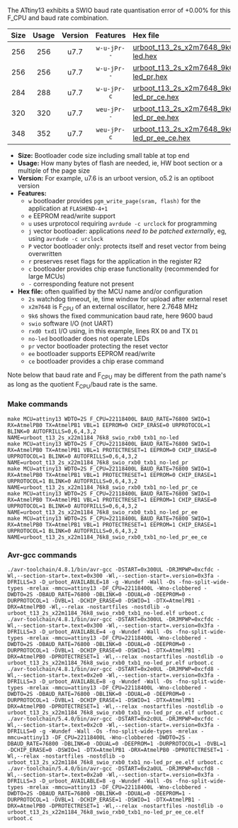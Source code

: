 The ATtiny13 exhibits a SWIO baud rate quantisation error of +0.00% for this F_CPU and baud rate combination.

|Size|Usage|Version|Features|Hex file|
|:-:|:-:|:-:|:-:|:--|
|256|256|u7.7|`w-u-jPr--`|[urboot_t13_2s_x2m7648_9k6_swio_rxb0_txb1_no-led.hex](https://raw.githubusercontent.com/stefanrueger/urboot.hex/main/mcus/attiny13/watchdog_2_s/external_oscillator/%2B2m764800_hz/%2B%2B%2B9k6_baud/swio_rxb0_txb1/no-led/urboot_t13_2s_x2m7648_9k6_swio_rxb0_txb1_no-led.hex)|
|256|256|u7.7|`w-u-jPr--`|[urboot_t13_2s_x2m7648_9k6_swio_rxb0_txb1_no-led_pr.hex](https://raw.githubusercontent.com/stefanrueger/urboot.hex/main/mcus/attiny13/watchdog_2_s/external_oscillator/%2B2m764800_hz/%2B%2B%2B9k6_baud/swio_rxb0_txb1/no-led/urboot_t13_2s_x2m7648_9k6_swio_rxb0_txb1_no-led_pr.hex)|
|284|288|u7.7|`w-u-jPr-c`|[urboot_t13_2s_x2m7648_9k6_swio_rxb0_txb1_no-led_pr_ce.hex](https://raw.githubusercontent.com/stefanrueger/urboot.hex/main/mcus/attiny13/watchdog_2_s/external_oscillator/%2B2m764800_hz/%2B%2B%2B9k6_baud/swio_rxb0_txb1/no-led/urboot_t13_2s_x2m7648_9k6_swio_rxb0_txb1_no-led_pr_ce.hex)|
|320|320|u7.7|`weu-jPr--`|[urboot_t13_2s_x2m7648_9k6_swio_rxb0_txb1_no-led_pr_ee.hex](https://raw.githubusercontent.com/stefanrueger/urboot.hex/main/mcus/attiny13/watchdog_2_s/external_oscillator/%2B2m764800_hz/%2B%2B%2B9k6_baud/swio_rxb0_txb1/no-led/urboot_t13_2s_x2m7648_9k6_swio_rxb0_txb1_no-led_pr_ee.hex)|
|348|352|u7.7|`weu-jPr-c`|[urboot_t13_2s_x2m7648_9k6_swio_rxb0_txb1_no-led_pr_ee_ce.hex](https://raw.githubusercontent.com/stefanrueger/urboot.hex/main/mcus/attiny13/watchdog_2_s/external_oscillator/%2B2m764800_hz/%2B%2B%2B9k6_baud/swio_rxb0_txb1/no-led/urboot_t13_2s_x2m7648_9k6_swio_rxb0_txb1_no-led_pr_ee_ce.hex)|

- **Size:** Bootloader code size including small table at top end
- **Usage:** How many bytes of flash are needed, ie, HW boot section or a multiple of the page size
- **Version:** For example, u7.6 is an urboot version, o5.2 is an optiboot version
- **Features:**
  + `w` bootloader provides `pgm_write_page(sram, flash)` for the application at `FLASHEND-4+1`
  + `e` EEPROM read/write support
  + `u` uses urprotocol requiring `avrdude -c urclock` for programming
  + `j` vector bootloader: applications *need to be patched externally*, eg, using `avrdude -c urclock`
  + `P` vector bootloader only: protects itself and reset vector from being overwritten
  + `r` preserves reset flags for the application in the register R2
  + `c` bootloader provides chip erase functionality (recommended for large MCUs)
  + `-` corresponding feature not present
- **Hex file:** often qualified by the MCU name and/or configuration
  + `2s` watchdog timeout, ie, time window for upload after external reset
  + `x2m7648` is F<sub>CPU</sub> of an external oscillator, here 2.7648 MHz
  + `9k6` shows the fixed communication baud rate, here 9600 baud
  + `swio` software I/O (not UART)
  + `rxd0 txd1` I/O using, in this example, lines RX `D0` and TX `D1`
  + `no-led` bootloader does not operate LEDs
  + `pr` vector bootloader protecting the reset vector
  + `ee` bootloader supports EEPROM read/write
  + `ce` bootloader provides a chip erase command


Note below that baud rate and F<sub>CPU</sub> may be different from the path name's as long as the quotient F<sub>CPU</sub>/baud rate is the same.

### Make commands
```
make MCU=attiny13 WDTO=2S F_CPU=22118400L BAUD_RATE=76800 SWIO=1 RX=AtmelPB0 TX=AtmelPB1 VBL=1 EEPROM=0 CHIP_ERASE=0 URPROTOCOL=1 BLINK=0 AUTOFRILLS=0,6,4,3,2 NAME=urboot_t13_2s_x22m1184_76k8_swio_rxb0_txb1_no-led
make MCU=attiny13 WDTO=2S F_CPU=22118400L BAUD_RATE=76800 SWIO=1 RX=AtmelPB0 TX=AtmelPB1 VBL=1 PROTECTRESET=1 EEPROM=0 CHIP_ERASE=0 URPROTOCOL=1 BLINK=0 AUTOFRILLS=0,6,4,3,2 NAME=urboot_t13_2s_x22m1184_76k8_swio_rxb0_txb1_no-led_pr
make MCU=attiny13 WDTO=2S F_CPU=22118400L BAUD_RATE=76800 SWIO=1 RX=AtmelPB0 TX=AtmelPB1 VBL=1 PROTECTRESET=1 EEPROM=0 CHIP_ERASE=1 URPROTOCOL=1 BLINK=0 AUTOFRILLS=0,6,4,3,2 NAME=urboot_t13_2s_x22m1184_76k8_swio_rxb0_txb1_no-led_pr_ce
make MCU=attiny13 WDTO=2S F_CPU=22118400L BAUD_RATE=76800 SWIO=1 RX=AtmelPB0 TX=AtmelPB1 VBL=1 PROTECTRESET=1 EEPROM=1 CHIP_ERASE=0 URPROTOCOL=1 BLINK=0 AUTOFRILLS=0,6,4,3,2 NAME=urboot_t13_2s_x22m1184_76k8_swio_rxb0_txb1_no-led_pr_ee
make MCU=attiny13 WDTO=2S F_CPU=22118400L BAUD_RATE=76800 SWIO=1 RX=AtmelPB0 TX=AtmelPB1 VBL=1 PROTECTRESET=1 EEPROM=1 CHIP_ERASE=1 URPROTOCOL=1 BLINK=0 AUTOFRILLS=0,6,4,3,2 NAME=urboot_t13_2s_x22m1184_76k8_swio_rxb0_txb1_no-led_pr_ee_ce
```

### Avr-gcc commands
```
./avr-toolchain/4.8.1/bin/avr-gcc -DSTART=0x300UL -DRJMPWP=0xcfdc -Wl,--section-start=.text=0x300 -Wl,--section-start=.version=0x3fa -DFRILLS=3 -D_urboot_AVAILABLE=18 -g -Wundef -Wall -Os -fno-split-wide-types -mrelax -mmcu=attiny13 -DF_CPU=22118400L -Wno-clobbered -DWDTO=2S -DBAUD_RATE=76800 -DBLINK=0 -DDUAL=0 -DEEPROM=0 -DURPROTOCOL=1 -DVBL=1 -DCHIP_ERASE=0 -DSWIO=1 -DTX=AtmelPB1 -DRX=AtmelPB0 -Wl,--relax -nostartfiles -nostdlib -o urboot_t13_2s_x22m1184_76k8_swio_rxb0_txb1_no-led.elf urboot.c
./avr-toolchain/4.8.1/bin/avr-gcc -DSTART=0x300UL -DRJMPWP=0xcfdc -Wl,--section-start=.text=0x300 -Wl,--section-start=.version=0x3fa -DFRILLS=3 -D_urboot_AVAILABLE=4 -g -Wundef -Wall -Os -fno-split-wide-types -mrelax -mmcu=attiny13 -DF_CPU=22118400L -Wno-clobbered -DWDTO=2S -DBAUD_RATE=76800 -DBLINK=0 -DDUAL=0 -DEEPROM=0 -DURPROTOCOL=1 -DVBL=1 -DCHIP_ERASE=0 -DSWIO=1 -DTX=AtmelPB1 -DRX=AtmelPB0 -DPROTECTRESET=1 -Wl,--relax -nostartfiles -nostdlib -o urboot_t13_2s_x22m1184_76k8_swio_rxb0_txb1_no-led_pr.elf urboot.c
./avr-toolchain/4.8.1/bin/avr-gcc -DSTART=0x2e0UL -DRJMPWP=0xcfd8 -Wl,--section-start=.text=0x2e0 -Wl,--section-start=.version=0x3fa -DFRILLS=3 -D_urboot_AVAILABLE=8 -g -Wundef -Wall -Os -fno-split-wide-types -mrelax -mmcu=attiny13 -DF_CPU=22118400L -Wno-clobbered -DWDTO=2S -DBAUD_RATE=76800 -DBLINK=0 -DDUAL=0 -DEEPROM=0 -DURPROTOCOL=1 -DVBL=1 -DCHIP_ERASE=1 -DSWIO=1 -DTX=AtmelPB1 -DRX=AtmelPB0 -DPROTECTRESET=1 -Wl,--relax -nostartfiles -nostdlib -o urboot_t13_2s_x22m1184_76k8_swio_rxb0_txb1_no-led_pr_ce.elf urboot.c
./avr-toolchain/5.4.0/bin/avr-gcc -DSTART=0x2c0UL -DRJMPWP=0xcfdc -Wl,--section-start=.text=0x2c0 -Wl,--section-start=.version=0x3fa -DFRILLS=0 -g -Wundef -Wall -Os -fno-split-wide-types -mrelax -mmcu=attiny13 -DF_CPU=22118400L -Wno-clobbered -DWDTO=2S -DBAUD_RATE=76800 -DBLINK=0 -DDUAL=0 -DEEPROM=1 -DURPROTOCOL=1 -DVBL=1 -DCHIP_ERASE=0 -DSWIO=1 -DTX=AtmelPB1 -DRX=AtmelPB0 -DPROTECTRESET=1 -Wl,--relax -nostartfiles -nostdlib -o urboot_t13_2s_x22m1184_76k8_swio_rxb0_txb1_no-led_pr_ee.elf urboot.c
./avr-toolchain/5.4.0/bin/avr-gcc -DSTART=0x2a0UL -DRJMPWP=0xcfd8 -Wl,--section-start=.text=0x2a0 -Wl,--section-start=.version=0x3fa -DFRILLS=3 -D_urboot_AVAILABLE=8 -g -Wundef -Wall -Os -fno-split-wide-types -mrelax -mmcu=attiny13 -DF_CPU=22118400L -Wno-clobbered -DWDTO=2S -DBAUD_RATE=76800 -DBLINK=0 -DDUAL=0 -DEEPROM=1 -DURPROTOCOL=1 -DVBL=1 -DCHIP_ERASE=1 -DSWIO=1 -DTX=AtmelPB1 -DRX=AtmelPB0 -DPROTECTRESET=1 -Wl,--relax -nostartfiles -nostdlib -o urboot_t13_2s_x22m1184_76k8_swio_rxb0_txb1_no-led_pr_ee_ce.elf urboot.c
```

